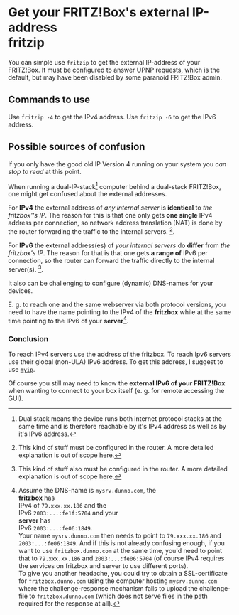 # Get your FRITZ!Box's external IP-address<br/>fritzip

You can simple use `fritzip` to get the external IP-address of your FRITZ!Box. It must be configured to answer UPNP requests, which is the default,  but may have been disabled by some paranoid FRITZ!Box admin.

## Commands to use

Use `fritzip -4` to get the IPv4 address. Use `fritzip -6` to get the IPv6 address.

## Possible sources of confusion
If you only have the good old IP Version 4 running on your system you *can stop to read* at this point.

When running a dual-IP-stack[^1] computer behind a dual-stack FRITZ!Box, one might get confused about the external addresses.
[^1]: Dual stack means the device runs both internet protocol stacks at the same time and is therefore reachable by it's IPv4 address as well as by it's IPv6 address.

For **IPv4** the external address of *any internal server* is **identical** to *the fritzbox''s IP*.
The reason for this is that one only gets **one single** IPv4 address per connection, so network address translation (NAT) is done by the router forwarding the traffic to the internal servers. [^2].
[^2]:This kind of stuff must be configured in the router. A more detailed explanation is out of scope here.

For **IPv6** the external address(es) of *your internal servers* do **differ** from *the fritzbox's IP*.
The reason for that is that one gets **a range of** IPv6 per connection, so the router can forward the traffic directly to the internal server(s). [^3].
[^3]:This kind of stuff also must be configured in the router. A more detailed explanation is out of scope here.

It also can  be challenging to configure (dynamic) DNS-names for your devices.

E. g. to reach one and the same webserver via both  protocol versions, you need to have the name pointing to the IPv4 of the **fritzbox** while at the same  time pointing to the IPv6 of your **server**[^4].

[^4]:Assume the DNS-name is `mysrv.dunno.com`, the <br/>**fritzbox** has <br/>IPv4 of `79.xxx.xx.186` and the <br/>IPv6 `2003:...:fe1f:5704` and your <br/>**server** has <br/>IPv6  `2003:...:fe06:1849`. <br/>Your name `mysrv.dunno.com` then needs to point to `79.xxx.xx.186` and `2003:...:fe06:1849`.
And if this is not already confusing enough, if you want to use `fritzbox.dunno.com` at the same time, you'd need to point that to `79.xxx.xx.186` and `2003:...:fe06:5704` (of course IPv4 requires the services on fritzbox and server to use different ports).<br/>
To give you another headache, you could try to obtain a SSL-certificate for `fritzbox.dunno.com` using the computer hosting `mysrv.dunno.com` where the challenge-response mechanism fails to  upload the challenge-file to `fritzbox.dunno.com` (which does not serve files in the path required for the response at all).


### Conclusion
To reach IPv4 servers use the address of the fritzbox.
To reach Ipv6 servers use their global (non-ULA) IPv6 address. To get this address, I suggest to use  [`myip`](myip.md).

Of course you still may need to know the **external IPv6 of your FRITZ!Box** when wanting to connect to your box itself (e. g. for remote accessing the GUI).
